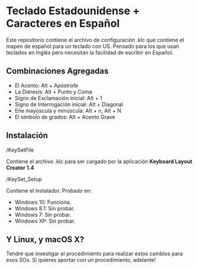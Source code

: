 # Teclado Estadounidense + Caracteres en Español
Este repositorio contiene el archivo de configuración .klc que contiene el mapeo de español para un teclado con US. Pensado para los que usan teclados en Inglés pero necesitan la facilidad de escribir en Español.

## Combinaciones Agregadas

- El Acento: Alt + Apóstrofe
- La Diéresis: Alt + Punto y Coma
- Signo de Exclamación inicial: Alt + 1
- Signo de Interrogación inicial: Alt + Diagonal
- Eñe mayúscula y minúscula: Alt + n, Alt + N
- El símbolo de grados: Alt + Acento Grave

## Instalación

/KeySetFile

Contiene el archivo .klc para ser cargado por la aplicación **Keyboard Layout Creator 1.4**

/KeySet_Setup

Contiene el instalador. Probado en:

* Windows 10: Funciona.
* Windows 8.1: Sin probar.
* Windows 7: Sin probar.
* Windows XP: Sin probar.

## Y Linux, y macOS X?
Tendré que investigar el procedimiento para realizar estos cambios para esos SOs. Si quieres aportar con un procedimiento, adelante!
